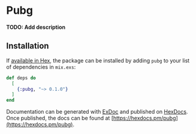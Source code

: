 # Pubg

**TODO: Add description**

## Installation

If [available in Hex](https://hex.pm/docs/publish), the package can be installed
by adding `pubg` to your list of dependencies in `mix.exs`:

```elixir
def deps do
  [
    {:pubg, "~> 0.1.0"}
  ]
end
```

Documentation can be generated with [ExDoc](https://github.com/elixir-lang/ex_doc)
and published on [HexDocs](https://hexdocs.pm). Once published, the docs can
be found at [https://hexdocs.pm/pubg](https://hexdocs.pm/pubg).

